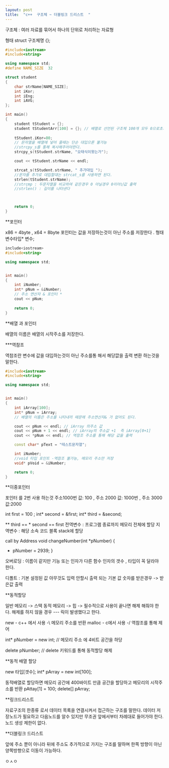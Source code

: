 ```yaml
---
layout: post
title:  "c++  구조체 ~ 더블링크 드리스트  "
---
```

구조체 : 여러 자료를 묶어서 하나의 단위로 처리하는 자료형

형태 struct 구조체명 {};
```c++
#include<iostream>
#include<string>

using namespace std;
#define NAME_SIZE  32

struct student
{
	char strName[NAME_SIZE];
	int iKor;
	int iEng;
	int iAVG;
};

int main()
{
	student tStudent = {};
	student tStudentArr[100] = {}; // 배열로 선언된 구조체 100개 모두 0으로초기화
	
	tStudent.iKor=80;
	// 문자열을 배열에 넣어 줄때는 단순 대입으론 불가능
	//strcpy_s를 통해 복사해주어야한다.
	strcpy_s(tStudent.strName, "오태식이왓는가");

	cout << tStudent.strName << endl;

	strcat_s(tStudent.strName, " 추가대입 ");
	//문자를 추가로 대입할댸는 strcat_s를 사용하면 된다.
	strlen(tStudent.strName);
	//strcmp : 두문자열을 비교하여 같은경우 0 아닐경우 0이아닌값 출력
	//strlen() : 길이를 나타낸다



	return 0;
}

```

**포인터

x86  = 4byte ,  x64 = 8byte
포인터는 값을 저장하는것이 아닌 주소를 저장한다 .
형태 변수타입* 변수;
```c++
include<iostream>
#include<string>

using namespace std;


int main()
{
	int iNumber;
	int* pNum = &iNumber;
	// 주소 연산자 & 포인터 *
	cout << pNum;
	
	return 0;
}
```

**배열 과 포인터

배열의 이름은 배열의 시작주소를 저장한다.

***역참조

역참조란 변수에 값을 대입하는것이 아닌 주소를통 해서 해당깞을 출력 변환 하는것을 말한다.

```c++
#include<iostream>
#include<string>

using namespace std;


int main()
{
	int iArray[100];
	int* pNum = iArray; 
	// 배열의 이름은 주소를 나타내끼 때문에 주소연산자& 가 없어도 된다.

	cout << pNum << endl; // iArray 의주소 값
	cout << pNum + 1 << endl; // iArray의 주소값 +1  즉 iArray[0+1]
	cout << *pNum << endl; // 역참조 주소를 통해 해당 값을 출력

	const char* pText = "테스트문자열";

	int iNumber;
	//void 타입 포인트 -역참조 불가능, 메모리 주소만 저장 
	void* pVoid = &iNumber;

	return 0;
}
```

**이중포인터 

포인터 를 2번 사용 하는것 
주소1000번 값: 100    ,  주소 2000 값: 1000번  , 주소 3000 값:2000

int first = 100 ; 
int* second = &first;
int* third = &second;

** third  ==  * second == first 
전역변수 : 프로그램 종료까지 메모리 전체에 할당 
지역변수 : 해당 소속 코드 블록 stack에 할당 

call by Address
void changeNumber(int *pNumber)
{
  * pNumber = 2939;
 }
 
 오버로딩 : 이름이 같지만 기능 또는 인자가 다른 함수 
            인자의 갯수 , 타입이 꼭 달라야 한다. 
            
 디폴트 : 기본 설정된 값 
           아무것도 입력 안할시 출력 되는 기본 값
           숫자를 받은경우 -> 받은값 출력 
           
**동적할당 

일반 메모리 -> 스택
동적 메모리 -> 힙 -> 필수적으로 사용이 끝나면 해제 해줘야 한다. 
                    해제를 하지 않을 경우 --- 릭이 발생했다고 한다. 
                   
  new - c++ 에서 사용   -\  메모리 주소를 반환
  malloc - c에서 사용   -/    역참조를 통해 제어 
 
  int* pNumber = new int; // 메모리 주소 에 4비트 공간을 하당
  
  delete pNumber; // delete 키워드를 통해 동적할당 해제 
  
  **동적 배열 할당
  
  new 타입[갯수];
  int* pArray = new int[100];
  
  동적배열로 할당하면 메모리 공간에 400바이트 만큼 공간을 할당하고 메모리의 시작주소를 반환
  pAttay[1] = 100;
  delete[] pArray;
  
  **링크드리스트
  
  자료구조의 한종류 로서 데이터 목록을 연결시켜서 접근하는 구조를 말한다.
  데이터 저장노드가 필요하고 다음노드를 알수 있지만 무조권 앞에서부터 차례대로 들어가야 한다. 
  노드 생성 제한이 없다. 
  
  **더블링크 드리스트 
  
  앞에 주소 뿐이 아니라 뒤에 주소도 추가적으로 가지는 구조를 말하며
  한쪽 방향이 아닌 양쪽방향으로 이동이 가능하다.
  
  ㅇㅅㅇ
